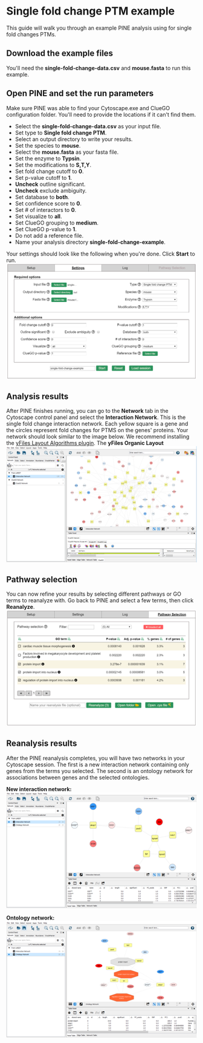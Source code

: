 # Single fold change PTM example
This guide will walk you through an example PINE analysis using for single fold changes PTMs.

## Download the example files
You'll need the **single-fold-change-data.csv** and **mouse.fasta** to run this example.

## Open PINE and set the run parameters
Make sure PINE was able to find your Cytoscape.exe and ClueGO configuration folder.  You'll need to provide the locations if it can't find them.
- Select the **single-fold-change-data.csv** as your input file.
- Set type to **Single fold change PTM**.
- Select an output directory to write your results.
- Set the species to **mouse**.
- Select the **mouse.fasta** as your fasta file.
- Set the enzyme to **Typsin**.
- Set the modifications to **S,T,Y**.
- Set fold change cutoff to **0**.
- Set p-value cutoff to **1**.
- **Uncheck** outline significant.
- **Uncheck** exclude ambiguity.
- Set database to **both**.
- Set confidence score to **0**.
- Set # of interactors to **0**.
- Set visualize to **all**.
- Set ClueGO grouping to **medium**.
- Set ClueGO p-value to **1**.
- Do not add a reference file.
- Name your analysis directory **single-fold-change-example**.

Your settings should look like the following when you're done.  Click **Start** to run.
![settings](images/settings.png)

## Analysis results
After PINE finishes running, you can go to the **Network** tab in the Cytoscape control panel and select the **Interaction Network**.  This is the single fold change interaction network.  Each yellow square is a gene and the circles represent fold changes for PTMS on the genes' proteins.  Your network should look similar to the image below.  We recommend installing the [yFiles Layout Algorithms plugin](http://apps.cytoscape.org/apps/yfileslayoutalgorithms).  The **yFiles Organic Layout**
![results 1](images/results-1.png)

## Pathway selection
You can now refine your results by selecting different pathways or GO terms to reanalyze with.  Go back to PINE and select a few terms, then click **Reanalyze**.
![pathway selection](images/pathway-selection.png)

## Reanalysis results
After the PINE reanalysis completes, you will have two networks in your Cytoscape session.  The first is a new interaction network containing only genes from the terms you selected.  The second is an ontology network for associations between genes and the selected ontologies.

**New interaction network:**
![results 2](images/results-2.png)

**Ontology network:**
![results 3](images/results-3.png)